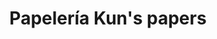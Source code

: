 ---
title: "Papelería Kun's papers"
url: /cholula-puebla/papeleria-kuns-papers/
shop: Schreibwaren
---